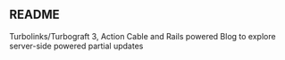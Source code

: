 ## README
Turbolinks/Turbograft 3, Action Cable and Rails powered Blog to explore server-side
powered partial updates
